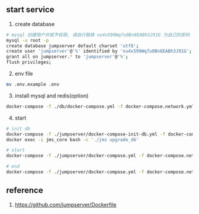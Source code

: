## start service

1. create database

```bash
# mysql 创建用户并赋予权限, 请自行替换 nu4x599Wq7u0Bn8EABh3J91G 为自己的密码
mysql -u root -p
create database jumpserver default charset 'utf8';
create user 'jumpserver'@'%' identified by 'nu4x599Wq7u0Bn8EABh3J91G';
grant all on jumpserver.* to 'jumpserver'@'%';
flush privileges;
```

2. env file

```bash
mv .env.example .env
```

3. install mysql and redis(option)

```bash
docker-compose -f ./db/docker-compose.yml -f docker-compose.network.yml --profile mysql --profile redis  up -d
```

4. start

```bash
# init db
docker-compose -f ./jumpserver/docker-compose-init-db.yml -f docker-compose.network.yml up -d
docker exec -i jms_core bash -c './jms upgrade_db'

# start
docker-compose -f ./jumpserver/docker-compose.yml -f docker-compose.network.yml up -d

# end
docker-compose -f ./jumpserver/docker-compose.yml -f docker-compose.network.yml down
```

## reference

1. https://github.com/jumpserver/Dockerfile